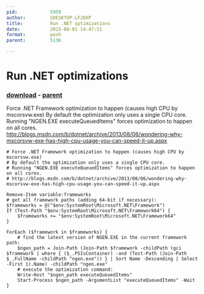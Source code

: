 ```yaml
---
pid:            5959
author:         SDESKTOP-LFJEKP
title:          Run .NET optimizations
date:           2015-08-01 14:47:51
format:         posh
parent:         5136

---
```


# Run .NET optimizations

### [download](//scripts/5959.ps1) - [parent](//scripts/5136.md)

Force .NET Framework optimization to happen (causes high CPU by mscorsvw.exe)
By default the optimization only uses a single CPU core.
Running "NGEN.EXE executeQueuedItems" forces optimization to happen on all cores.
http://blogs.msdn.com/b/dotnet/archive/2013/08/06/wondering-why-mscorsvw-exe-has-high-cpu-usage-you-can-speed-it-up.aspx

```posh
# Force .NET Framework optimization to happen (causes high CPU by mscorsvw.exe)
# By default the optimization only uses a single CPU core.
# Running "NGEN.EXE executeQueuedItems" forces optimization to happen on all cores.
# http://blogs.msdn.com/b/dotnet/archive/2013/08/06/wondering-why-mscorsvw-exe-has-high-cpu-usage-you-can-speed-it-up.aspx

Remove-Item variable:frameworks
# get all framework paths (adding 64-bit if necessary):
$frameworks = @("$env:SystemRoot\Microsoft.NET\Framework")
If (Test-Path "$env:SystemRoot\Microsoft.NET\Framework64") {
    $frameworks += "$env:SystemRoot\Microsoft.NET\Framework64"
}

ForEach ($framework in $frameworks) {
    # find the latest version of NGEN.EXE in the current framework path:
    $ngen_path = Join-Path (Join-Path $framework -childPath (gci $framework | where { ($_.PSIsContainer) -and (Test-Path (Join-Path $_.FullName -childPath "ngen.exe")) } | Sort Name -Descending | Select -First 1).Name) -childPath "ngen.exe"
    # execute the optimization command:
    Write-Host "$ngen_path executeQueuedItems"
    Start-Process $ngen_path -ArgumentList "executeQueuedItems" -Wait
}
```
